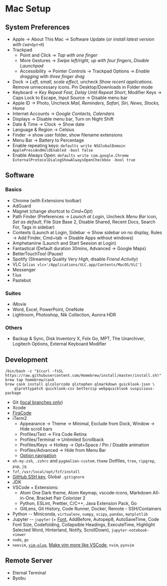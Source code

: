 # Mac Setup

## System Preferences
- Apple &#8594; About This Mac &#8594; Software Update (*or install latest version with `Cmd+Opt+R`*)
- Trackpad
	- Point and Click &#8594;  _Tap with one finger_
	- More Gestures &#8594; _Swipe left/right, up with four fingers_, _Disable Launchpad_
	- Accessibility &#8594; Pointer Controls &#8594; Trackpad Options &#8594; _Enable dragging_ with _three finger drag_
- Dock &#8594; _Left, small, scale effect,_ uncheck _Show recent applications_. Remove unnecessary icons. Pin Desktop/Downloads in Folder mode
- Keyboard &#8594; _Key Repeat Fast, Delay Until Repeat Short_, Modifier Keys &#8594; Caps Lock to Escape, Input Source &#8594; Disable menu bar
- Apple ID &#8594; Photo, Uncheck _Mail, Reminders, Safari, Siri, News, Stocks, Home_
- Internet Accounts &#8594; _Google Contacts, Calendars_
- Displays &#8594; Disable menu bar, Turn on Night Shift
- Date & Time &#8594; Clock &#8594; Show date
- Language & Region &#8594; Celsius
- Finder &#8594; show user folder, show filename extensions
- Menu Bar &#8594; Battery to Percentage
- Enable repeating keys: `defaults write NSGlobalDomain ApplePressAndHoldEnabled -bool false`
- Enable Always Open: `defaults write com.google.Chrome ExternalProtocolDialogShowAlwaysOpenCheckbox -bool true`
## Software
### Basics
- Chrome (with Extensions toolbar)
- AdGuard
- Magnet (change shortcut to _Cmd+Opt_)
- Path Finder (Preferences &#8594; _Launch at Login_, Uncheck _Menu Bar_ icon, _Set as default_, File Size Base 2, Disable Shared, Recent Docs, Search For, Tags in sidebar)
- Contexts (Launch at Login, Sidebar &#8594; Show sidebar on no display, Rules &#8594; Add Finder, Cmd+tab &#8594; Disable Apps without windows)
- Amphetamine (Launch and Start Seesion at Login)
- Fantastical (Default duration 30mins, Advanced &#8594; Google Maps)
- BetterTouchTool (Pause)
- Spotify (Streaming Quality _Very High_, disable _Friend Activity_)
- VLC (`alias vlc='/Applications/VLC.app/Contents/MacOS/VLC'`)
- Messenger
- f.lux
- Pastebot
### Suites
- iMovie
- Word, Excel, PowerPoint, OneNote
- Lightroom, Photoshop, Nik Collection, Aurora HDR
### Others
- Backup & Sync, Disk Inventory X, Folx Go, MPT, The Unarchiver, Logitech Options, External Keyboard Modifier
## Development
```
/bin/bash -c "$(curl -fsSL https://raw.githubusercontent.com/Homebrew/install/master/install.sh)"
brew tap homebrew/cask
brew cask install qlcolorcode qlstephen qlmarkdown quicklook-json \
	qlprettypatch quicklook-csv betterzip webpquicklook suspicious-package
```
- Git ([local branches only](https://cmetcalfe.ca/blog/git-checkout-autocomplete-local-branches-only.html))
- Xcode
- [FiraCode](https://github.com/ryanoasis/nerd-fonts/tree/master/patched-fonts/FiraCode/Retina/complete)
- iTerm2
	- Appearance &#8594; Theme &#8594; Minimal, Exclude from Dock, Window &#8594; Hide scroll bars
	- Profiles/Text &#8594; Fira Code Retina
	- Profiles/Terminal &#8594; Unlimited Scrollback
	- Profiles/Keys &#8594; Hotkey &#8594; Opt+Space / Pin / Disable animation
	- Profiles/Advanced &#8594; Hide from Menu Bar
	- [Option navigation](https://coderwall.com/p/h6yfda/use-and-to-jump-forwards-backwards-words-in-iterm-2-on-os-x)
- `oh-my-zsh`, `.zshrc` and `pygmalion-custom.theme` Dotfiles, `tree`, `ripgrep`, `pup`, `jq`
- `fzf`, `/usr/local/opt/fzf/install`
- [GitHub SSH key](https://sourabhbajaj.com/mac-setup/Git/), Global `.gitignore`
- JDK
- VSCode + Extensions:
	- Atom One Dark theme, Atom Keymap, vscode-icons, Markdown All-in-One, Bracket Pair Colorizer 2
	- Python, ESLint, Prettier, C/C++, Java Extension Pack, Go
	- GitLens, Git History, Code Runner, Docker, Remote - SSH/Containers
- Python -- Miniconda, `virtualenv`, `numpy`, `scipy`, `pandas`, `matplotlib`
- Jupyter -- `jupyter` (+ [Font](http://www.abarbon.com/posts/firacode-font-on-jupyter), AddBefore, Autopep8, AutoSaveTime, Code Font Size, Codefolding, Collapsible Headings, ExecuteTime, Highlight Selected Word,  Hinterland, Notify, ScrollDown), `jupyter-notebook-viewer`
- `node`, `go`
- `neovim`, [`vim-plug`](https://github.com/junegunn/vim-plug), [Make vim more like VSCode](https://www.youtube.com/watch?v=gnupOrSEikQ), `nvim`, `pynvim`

## Remote Server
- Eternal Terminal
- Byobu
